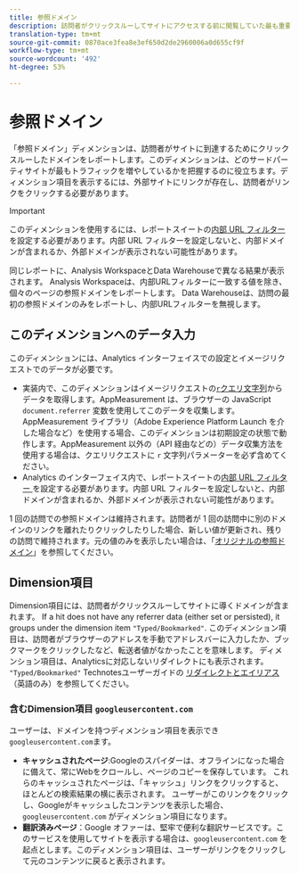 ```yaml
---
title: 参照ドメイン
description: 訪問者がクリックスルーしてサイトにアクセスする前に閲覧していた最も重要なドメイン。
translation-type: tm+mt
source-git-commit: 0870ace3fea8e3ef650d2de2960006a0d655cf9f
workflow-type: tm+mt
source-wordcount: '492'
ht-degree: 53%

---
```



# 参照ドメイン

「参照ドメイン」ディメンションは、訪問者がサイトに到達するためにクリックスルーしたドメインをレポートします。このディメンションは、どのサードパーティサイトが最もトラフィックを増やしているかを把握するのに役立ちます。ディメンション項目を表示するには、外部サイトにリンクが存在し、訪問者がリンクをクリックする必要があります。

>[!IMPORTANT]
>
>このディメンションを使用するには、レポートスイートの[内部 URL フィルター](/help/admin/admin/internal-url-filter-admin.md)を設定する必要があります。内部 URL フィルターを設定しないと、内部ドメインが含まれるか、外部ドメインが表示されない可能性があります。

同じレポートに、Analysis WorkspaceとData Warehouseで異なる結果が表示されます。 Analysis Workspaceは、内部URLフィルターに一致する値を除き、個々のページの参照ドメインをレポートします。 Data Warehouseは、訪問の最初の参照ドメインのみをレポートし、内部URLフィルターを無視します。

## このディメンションへのデータ入力

このディメンションには、Analytics インターフェイスでの設定とイメージリクエストでのデータが必要です。

* 実装内で、このディメンションはイメージリクエストの[`r`クエリ文字列](/help/implement/validate/query-parameters.md)からデータを取得します。AppMeasurement は、ブラウザーの JavaScript `document.referrer` 変数を使用してこのデータを収集します。AppMeasurement ライブラリ（Adobe Experience Platform Launch を介した場合など）を使用する場合、このディメンションは初期設定の状態で動作します。AppMeasurement 以外の（API 経由などの）データ収集方法を使用する場合は、クエリリクエストに `r` 文字列パラメーターを必ず含めてください。
* Analytics のインターフェイス内で、レポートスイートの[内部 URL フィルター ](/help/admin/admin/internal-url-filter-admin.md) を設定する必要があります。内部 URL フィルターを設定しないと、内部ドメインが含まれるか、外部ドメインが表示されない可能性があります。

1 回の訪問での参照ドメインは維持されます。訪問者が 1 回の訪問中に別のドメインのリンクを離れたりクリックしたりした場合、新しい値が更新され、残りの訪問で維持されます。元の値のみを表示したい場合は、「[オリジナルの参照ドメイン](original-referring-domain.md)」を参照してください。

## Dimension項目

Dimension項目には、訪問者がクリックスルーしてサイトに導くドメインが含まれます。 If a hit does not have any referrer data (either set or persisted), it groups under the dimension item `"Typed/Bookmarked"`. このディメンション項目は、訪問者がブラウザーのアドレスを手動でアドレスバーに入力したか、ブックマークをクリックしたなど、転送者値がなかったことを意味します。 ディメンション項目は、Analyticsに対応しないリダイレクトにも表示されます。 `"Typed/Bookmarked"` Technotesユーザーガイドの [リダイレクトとエイリアス](/help/technotes/redirects.md) （英語のみ）を参照してください。

### 含むDimension項目 `googleusercontent.com`

ユーザーは、ドメインを持つディメンション項目を表示でき `googleusercontent.com`ます。

* **キャッシュされたページ**:Googleのスパイダーは、オフラインになった場合に備えて、常にWebをクロールし、ページのコピーを保存しています。 これらのキャッシュされたページは、「キャッシュ」リンクをクリックすると、ほとんどの検索結果の横に表示されます。 ユーザーがこのリンクをクリックし、Googleがキャッシュしたコンテンツを表示した場合、 `googleusercontent.com` がディメンション項目になります。
* **翻訳済みページ**：Google オファーは、堅牢で便利な翻訳サービスです。このサービスを使用してサイトを表示する場合は、`googleusercontent.com` を起点とします。このディメンション項目は、ユーザーがリンクをクリックして元のコンテンツに戻ると表示されます。
